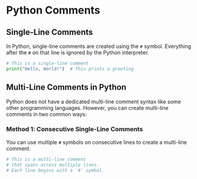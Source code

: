 # Python Comments

## Single-Line Comments
In Python, single-line comments are created using the `#` symbol. Everything after the `#` on that line is ignored by the Python interpreter.

```python
# This is a single-line comment
print("Hello, World!")  # This prints a greeting
```


## Multi-Line Comments in Python



Python does not have a dedicated multi-line comment syntax like some other programming languages. However, you can create multi-line comments in two common ways:

### Method 1: Consecutive Single-Line Comments
You can use multiple `#` symbols on consecutive lines to create a multi-line comment.

```python
# This is a multi-line comment
# that spans across multiple lines.
# Each line begins with a `#` symbol.
